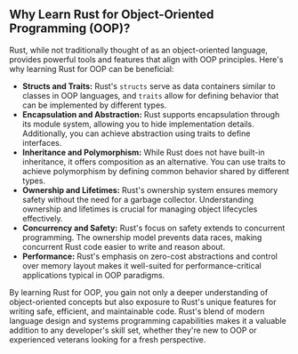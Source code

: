 
<h2>Why Learn Rust for Object-Oriented Programming (OOP)?</h2>

<p>Rust, while not traditionally thought of as an object-oriented language, provides powerful tools and features that align with OOP principles. Here's why learning Rust for OOP can be beneficial:</p>

<ul>
  <li><strong>Structs and Traits:</strong> Rust's <code>structs</code> serve as data containers similar to classes in OOP languages, and <code>traits</code> allow for defining behavior that can be implemented by different types.</li>
  
  <li><strong>Encapsulation and Abstraction:</strong> Rust supports encapsulation through its module system, allowing you to hide implementation details. Additionally, you can achieve abstraction using traits to define interfaces.</li>
  
  <li><strong>Inheritance and Polymorphism:</strong> While Rust does not have built-in inheritance, it offers composition as an alternative. You can use traits to achieve polymorphism by defining common behavior shared by different types.</li>
  
  <li><strong>Ownership and Lifetimes:</strong> Rust's ownership system ensures memory safety without the need for a garbage collector. Understanding ownership and lifetimes is crucial for managing object lifecycles effectively.</li>
  
  <li><strong>Concurrency and Safety:</strong> Rust's focus on safety extends to concurrent programming. The ownership model prevents data races, making concurrent Rust code easier to write and reason about.</li>
  
  <li><strong>Performance:</strong> Rust's emphasis on zero-cost abstractions and control over memory layout makes it well-suited for performance-critical applications typical in OOP paradigms.</li>
</ul>

<p>By learning Rust for OOP, you gain not only a deeper understanding of object-oriented concepts but also exposure to Rust's unique features for writing safe, efficient, and maintainable code. Rust's blend of modern language design and systems programming capabilities makes it a valuable addition to any developer's skill set, whether they're new to OOP or experienced veterans looking for a fresh perspective.</p>
